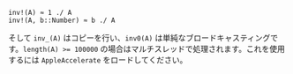 ```
inv!(A) ≈ 1 ./ A
inv!(A, b::Number) ≈ b ./ A
```

そして `inv_(A)` はコピーを行い、`inv0(A)` は単純なブロードキャスティングです。`length(A) >= 100000` の場合はマルチスレッドで処理されます。これを使用するには `AppleAccelerate` をロードしてください。
